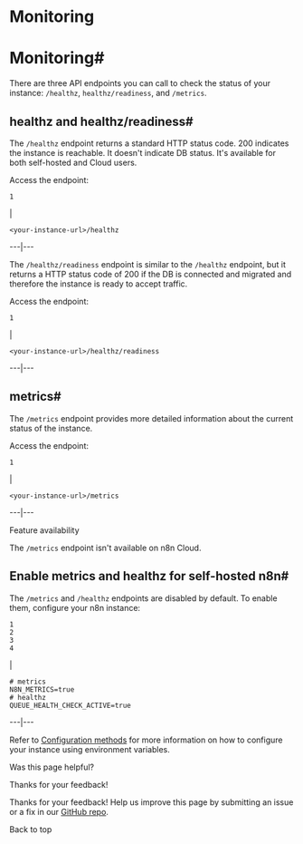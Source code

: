 # Monitoring

[ ](https://github.com/n8n-io/n8n-docs/edit/main/docs/hosting/logging-monitoring/monitoring.md "Edit this page")

# Monitoring#

There are three API endpoints you can call to check the status of your instance: `/healthz`, `healthz/readiness`, and `/metrics`.

## healthz and healthz/readiness#

The `/healthz` endpoint returns a standard HTTP status code. 200 indicates the instance is reachable. It doesn't indicate DB status. It's available for both self-hosted and Cloud users.

Access the endpoint:
    
    
    1

| 
    
    
    <your-instance-url>/healthz
      
  
---|---  
  
The `/healthz/readiness` endpoint is similar to the `/healthz` endpoint, but it returns a HTTP status code of 200 if the DB is connected and migrated and therefore the instance is ready to accept traffic.

Access the endpoint:
    
    
    1

| 
    
    
    <your-instance-url>/healthz/readiness
      
  
---|---  
  
## metrics#

The `/metrics` endpoint provides more detailed information about the current status of the instance.

Access the endpoint:
    
    
    1

| 
    
    
    <your-instance-url>/metrics
      
  
---|---  
  
Feature availability

The `/metrics` endpoint isn't available on n8n Cloud.

## Enable metrics and healthz for self-hosted n8n#

The `/metrics` and `/healthz` endpoints are disabled by default. To enable them, configure your n8n instance:
    
    
    1
    2
    3
    4

| 
    
    
    # metrics
    N8N_METRICS=true
    # healthz
    QUEUE_HEALTH_CHECK_ACTIVE=true
      
  
---|---  
  
Refer to [Configuration methods](../../configuration/configuration-methods/) for more information on how to configure your instance using environment variables.

Was this page helpful? 

Thanks for your feedback! 

Thanks for your feedback! Help us improve this page by submitting an issue or a fix in our [GitHub repo](https://github.com/n8n-io/n8n-docs). 

Back to top 
